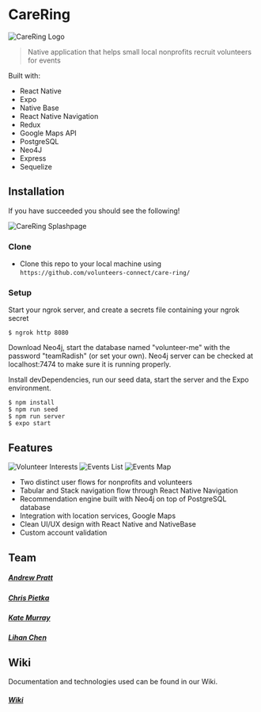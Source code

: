 # CareRing

![CareRing Logo](https://res.cloudinary.com/dssu5deur/image/upload/c_scale,w_219/v1576168066/capstone/imageedit_12_2515791467_exaq4p.png)

> Native application that helps small local nonprofits recruit volunteers for events

Built with: 
- React Native
- Expo
- Native Base
- React Native Navigation
- Redux
- Google Maps API
- PostgreSQL
- Neo4J
- Express
- Sequelize

## Installation

If you have succeeded you should see the following!

![CareRing Splashpage](https://res.cloudinary.com/dssu5deur/image/upload/c_thumb,w_200,g_face/v1576167771/capstone/screen_shot_2019-12-12_at_10.10.25_am_azscuk.png)

### Clone

- Clone this repo to your local machine using `https://github.com/volunteers-connect/care-ring/`

### Setup

Start your ngrok server, and create a secrets file containing your ngrok secret

```shell
$ ngrok http 8080
```

Download Neo4j, start the database named "volunteer-me" with the password "teamRadish" (or set your own). 
Neo4j server can be checked at localhost:7474 to make sure it is running properly.

Install devDependencies, run our seed data, start the server and the Expo environment.

```shell
$ npm install
$ npm run seed
$ npm run server
$ expo start
```

## Features

![Volunteer Interests](https://res.cloudinary.com/dssu5deur/image/upload/c_thumb,w_200,g_face/v1576168864/capstone/screen_shot_2019-12-12_at_10.11.04_am_rspogz.png) 
![Events List](https://res.cloudinary.com/dssu5deur/image/upload/c_thumb,w_200,g_face/v1576168864/capstone/screen_shot_2019-12-12_at_10.11.38_am_eqtah0.png) 
![Events Map](https://res.cloudinary.com/dssu5deur/image/upload/c_thumb,w_200,g_face/v1576168864/capstone/screen_shot_2019-12-12_at_10.12.00_am_v7ilki.png) 

- Two distinct user flows for nonprofits and volunteers
- Tabular and Stack navigation flow through React Native Navigation
- Recommendation engine built with Neo4j on top of PostgreSQL database
- Integration with location services, Google Maps 
- Clean UI/UX design with React Native and NativeBase
- Custom account validation

## Team

##### [Andrew Pratt](https://github.com/apratt957)
##### [Chris Pietka](https://github.com/CrispyQ7)
##### [Kate Murray](https://github.com/katemm11)
##### [Lihan Chen](https://github.com/lchen90)

## Wiki

Documentation and technologies used can be found in our Wiki. 

##### [Wiki](https://github.com/volunteers-connect/care-ring/wiki)
